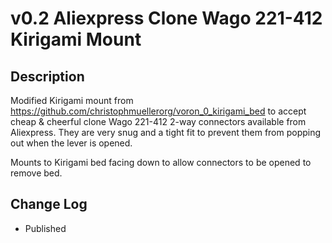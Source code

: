 # v0.2 Aliexpress Clone Wago 221-412 Kirigami Mount

## Description

Modified Kirigami mount from https://github.com/christophmuellerorg/voron_0_kirigami_bed to accept cheap & cheerful clone Wago 221-412 2-way connectors available from Aliexpress.
They are very snug and a tight fit to prevent them from popping out when the lever is opened.

Mounts to Kirigami bed facing down to allow connectors to be opened to remove bed. 


## Change Log

* Published
